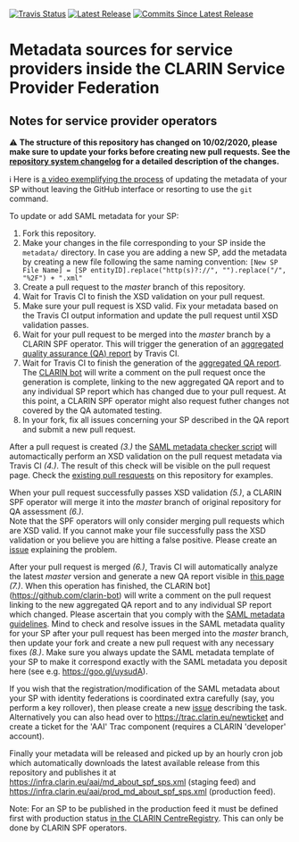 [![Travis Status](https://travis-ci.com/clarin-eric/SPF-SPs-metadata.svg?branch=master)](https://travis-ci.com/clarin-eric/SPF-SPs-metadata)
[![Latest Release](https://img.shields.io/github/v/release/clarin-eric/SPF-SPs-metadata)](https://github.com/clarin-eric/SPF-SPs-metadata/releases/latest)
[![Commits Since Latest Release](https://img.shields.io/github/commits-since/clarin-eric/SPF-SPs-metadata/latest)](https://github.com/clarin-eric/SPF-SPs-metadata/commits/master)
# Metadata sources for service providers inside the CLARIN Service Provider Federation

## Notes for service provider operators

:warning: **The structure of this repository has changed on 10/02/2020, please make sure to update your forks before creating new pull requests. See the [repository system changelog](https://github.com/clarin-eric/SPF-SPs-metadata/wiki/Repository-system-changelog) for a detailed description of the changes.**

ℹ️  Here is [a video exemplifying the process](https://b2drop.eudat.eu/s/HmTqbrz3pFaBdHC) of updating the metadata of your SP without leaving the GitHub interface or resorting to use the `git` command.

To update or add SAML metadata for your SP:
1. Fork this repository.
2. Make your changes in the file corresponding to your SP inside the `metadata/` directory. In case you are adding a new SP, add the metadata by creating a new file following the same naming convention: `[New SP File Name] = [SP entityID].replace("http(s)?://", "").replace("/", "%2F") + ".xml"`
3. Create a pull request to the *master* branch of this repository.
4. Wait for Travis CI to finish the XSD validation on your pull request.
5. Make sure your pull request is XSD valid. Fix your metadata based on the Travis CI output information and update the pull request until XSD validation passes.
6. Wait for your pull request to be merged into the *master* branch by a CLARIN SPF operator. This will trigger the generation of an [aggregated quality assurance (QA) report](https://clarin-eric.github.io/SPF-SPs-metadata/web/master_qa_report.html) by Travis CI.
7. Wait for Travis CI to finish the generation of the [aggregated QA report](https://clarin-eric.github.io/SPF-SPs-metadata/web/master_qa_report.html). The [CLARIN bot](https://github.com/clarin-bot) will write a comment on the pull request once the generation is complete, linking to the new aggregated QA report and to any individual SP report which has changed due to your pull request. At this point, a CLARIN SPF operator might also request futher changes not covered by the QA automated testing.
8. In your fork, fix all issues concerning your SP described in the QA report and submit a new pull request.

After a pull request is created *(3.)* the [SAML metadata checker script](https://github.com/clarin-eric/SAML-metadata-checker) will automactically perform an XSD validation on the pull request metadata via Travis CI *(4.)*. The result of this check will be visible on the pull request page. Check the [existing pull resquests](https://github.com/clarin-eric/SPF-SPs-metadata/pulls?utf8=%E2%9C%93&q=is%3Apr) on this repository for examples.

When your pull request successfully passes XSD validation *(5.)*, a CLARIN SPF operator will merge it into the *master* branch of original repository for QA assessment *(6.)*.  
Note that the SPF operators will only consider merging pull requests which are XSD valid. If you cannot make your file successfully pass the XSD validation or you believe you are hitting a false positive. Please create an ​[issue](https://github.com/clarin-eric/SPF-SPs-metadata/issues/new) explaining the problem. 

After your pull request is merged *(6.)*, Travis CI will automatically analyze the latest *master* version and generate a new QA report visible in ​[this page](https://clarin-eric.github.io/SPF-SPs-metadata/web/master_qa_report.html) *(7.)*. When this operation has finished, the CLARIN bot](https://github.com/clarin-bot) will write a comment on the pull request linking to the new aggregated QA report and to any individual SP report which changed. Please ascertain that you comply with ​the [SAML metadata guidelines](https://www.clarin.eu/content/guidelines-saml-metadata-about-your-sp). Mind to check and resolve issues in the SAML metadata quality for your SP after your pull request has been merged into the *master* branch, then update your fork and create a new pull request with any necessary fixes *(8.)*. Make sure you always update the SAML metadata template of your SP to make it correspond exactly with the SAML metadata you deposit here (see e.g. ​https://goo.gl/uysudA).

If you wish that the registration/modification of the SAML metadata about your SP with identity federations is coordinated extra carefully (say, you perform a key rollover), then please create a new ​[issue](https://github.com/clarin-eric/SPF-SPs-metadata/issues/new) describing the task. Alternatively you can also head over to https://trac.clarin.eu/newticket and create a ticket for the 'AAI' Trac component (requires a CLARIN 'developer' account).

Finally your metadata will be released and picked up by an hourly cron job which automatically downloads the latest available release from this repository and publishes it at ​https://infra.clarin.eu/aai/md_about_spf_sps.xml (staging feed) and https://infra.clarin.eu/aai/prod_md_about_spf_sps.xml (production feed). 

Note: For an SP to be published in the production feed it must be defined first with production status [in the CLARIN CentreRegistry](https://centres.clarin.eu/spf). This can only be done by CLARIN SPF operators.
